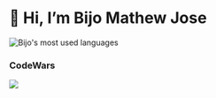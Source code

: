 # 👋 Hi, I’m Bijo Mathew Jose
 
![Bijo's most used languages](https://github-readme-stats.sabesansathananthan.vercel.app/api/top-langs/?username=bijomathewjose&layout=compact&theme=radical)
### CodeWars
[![](https://www.codewars.com/users/bijomathewjose/badges/large)](https://www.codewars.com/users/bijomathewjose)

<!---
bijomathewjose/bijomathewjose is a ✨ special ✨ repository because its `README.md` (this file) appears on your GitHub profile.
You can click the Preview link to take a look at your changes.
--->
